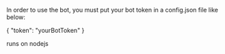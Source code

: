 In order to use the bot, you must put your bot token in a config.json file like below:

{
  "token": "yourBotToken"
}

runs on nodejs
